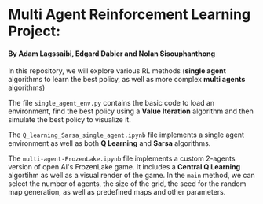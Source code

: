# Multi Agent Reinforcement Learning Project:
#### By Adam Lagssaibi, Edgard Dabier and Nolan Sisouphanthong

In this repository, we will explore various RL methods (**single agent** algorithms to learn the best policy, as well as more complex **multi agents** algorithms)

The file `single_agent_env.py` contains the basic code to load an environment, find the best policy using a **Value Iteration** algorithm and then simulate the best policy to visualize it.

The `Q_learning_Sarsa_single_agent.ipynb` file implements a single agent environment as well as both **Q Learning** and **Sarsa** algorithms.

The `multi-agent-FrozenLake.ipynb` file implements a custom 2-agents version of open AI's FrozenLake game. It includes a **Central Q Learning** algortihm as well as a visual render of the game. In the `main` method, we can select the number of agents, the size of the grid, the seed for the random map generation, as well as predefined maps and other parameters.

